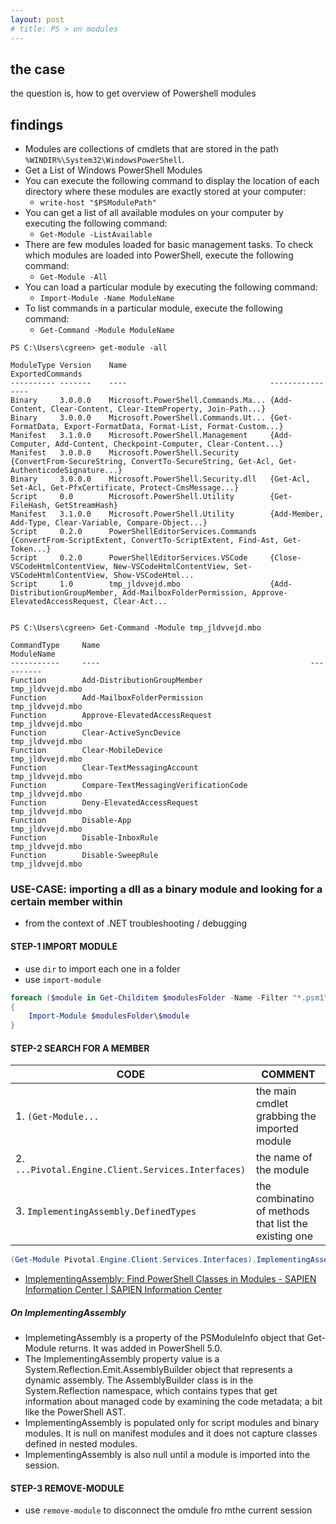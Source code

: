 ```yaml
---
layout: post
# title: PS > on modules
---
```

## the case	
the question is, how to get overview of Powershell modules
## findings

* Modules are collections of cmdlets that are stored in the path `%WINDIR%\System32\WindowsPowerShell`\.
* Get a List of Windows PowerShell Modules
* You can execute the following command to display the location of each directory where these modules are exactly stored at your computer:
    * `write-host "$PSModulePath"`
* You can get a list of all available modules on your computer by executing the following command:
    * `Get-Module -ListAvailable`
* There are few modules loaded for basic management tasks. To check which modules are loaded into PowerShell, execute the following command:
    * `Get-Module -All`
* You can load a particular module by executing the following command:
    * `Import-Module -Name ModuleName`
* To list commands in a particular module, execute the following command:
    * `Get-Command -Module ModuleName`

```
PS C:\Users\cgreen> get-module -all

ModuleType Version    Name                                ExportedCommands
---------- -------    ----                                ----------------
Binary     3.0.0.0    Microsoft.PowerShell.Commands.Ma... {Add-Content, Clear-Content, Clear-ItemProperty, Join-Path...}
Binary     3.0.0.0    Microsoft.PowerShell.Commands.Ut... {Get-FormatData, Export-FormatData, Format-List, Format-Custom...}
Manifest   3.1.0.0    Microsoft.PowerShell.Management     {Add-Computer, Add-Content, Checkpoint-Computer, Clear-Content...}
Manifest   3.0.0.0    Microsoft.PowerShell.Security       {ConvertFrom-SecureString, ConvertTo-SecureString, Get-Acl, Get-AuthenticodeSignature...}
Binary     3.0.0.0    Microsoft.PowerShell.Security.dll   {Get-Acl, Set-Acl, Get-PfxCertificate, Protect-CmsMessage...}
Script     0.0        Microsoft.PowerShell.Utility        {Get-FileHash, GetStreamHash}
Manifest   3.1.0.0    Microsoft.PowerShell.Utility        {Add-Member, Add-Type, Clear-Variable, Compare-Object...}
Script     0.2.0      PowerShellEditorServices.Commands   {ConvertFrom-ScriptExtent, ConvertTo-ScriptExtent, Find-Ast, Get-Token...}
Script     0.2.0      PowerShellEditorServices.VSCode     {Close-VSCodeHtmlContentView, New-VSCodeHtmlContentView, Set-VSCodeHtmlContentView, Show-VSCodeHtml...
Script     1.0        tmp_jldvvejd.mbo                    {Add-DistributionGroupMember, Add-MailboxFolderPermission, Approve-ElevatedAccessRequest, Clear-Act...


PS C:\Users\cgreen> Get-Command -Module tmp_jldvvejd.mbo

CommandType     Name                                               ModuleName
-----------     ----                                               ----------
Function        Add-DistributionGroupMember                        tmp_jldvvejd.mbo
Function        Add-MailboxFolderPermission                        tmp_jldvvejd.mbo
Function        Approve-ElevatedAccessRequest                      tmp_jldvvejd.mbo
Function        Clear-ActiveSyncDevice                             tmp_jldvvejd.mbo
Function        Clear-MobileDevice                                 tmp_jldvvejd.mbo
Function        Clear-TextMessagingAccount                         tmp_jldvvejd.mbo
Function        Compare-TextMessagingVerificationCode              tmp_jldvvejd.mbo
Function        Deny-ElevatedAccessRequest                         tmp_jldvvejd.mbo
Function        Disable-App                                        tmp_jldvvejd.mbo
Function        Disable-InboxRule                                  tmp_jldvvejd.mbo
Function        Disable-SweepRule                                  tmp_jldvvejd.mbo
```

### USE-CASE: importing a dll as a binary module and looking for a certain member within 
* from the context of .NET troubleshooting / debugging

#### STEP-1 IMPORT MODULE
* use `dir` to import each one in a folder 
* use `import-module` 

```powershell
foreach ($module in Get-Childitem $modulesFolder -Name -Filter "*.psm1")
{
    Import-Module $modulesFolder\$module
}
```

#### STEP-2 SEARCH FOR A MEMBER

CODE                                               | COMMENT
---------------------------------------------------|------------------------------------------------------
1. `(Get-Module...`                                | the main cmdlet grabbing the imported module
2. `...Pivotal.Engine.Client.Services.Interfaces)` | the name of the module
3. `ImplementingAssembly.DefinedTypes`             | the combinatino of methods that list the existing one

```powershell
(Get-Module Pivotal.Engine.Client.Services.Interfaces).ImplementingAssembly.DefinedTypes
```

* [ImplementingAssembly: Find PowerShell Classes in Modules - SAPIEN Information Center | SAPIEN Information Center](https://info.sapien.com/index.php/scripting/scripting-classes/implementingassembly-find-powershell-classes-in-modules)

##### On ImplementingAssembly
* ImplemetingAssembly is a property of the PSModuleInfo object that Get-Module returns. It was added in PowerShell 5.0.
* The ImplementingAssembly property value is a System.Reflection.Emit.AssemblyBuilder object that represents a dynamic assembly. The AssemblyBuilder class is in the System.Reflection namespace, which contains types that get information about managed code by examining the code metadata; a bit like the PowerShell AST.
* ImplementingAssembly is populated only for script modules and binary modules. It is null on manifest modules and it does not capture classes defined in nested modules.
* ImplementingAssembly is also null until a module is imported into the session.

#### STEP-3 REMOVE-MODULE
* use `remove-module` to disconnect the omdule fro mthe current session
